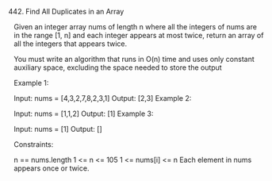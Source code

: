 442. Find All Duplicates in an Array

Given an integer array nums of length n where all the integers of nums are in the range [1, n] and each integer appears at most twice, return an array of all the integers that appears twice.

You must write an algorithm that runs in O(n) time and uses only constant auxiliary space, excluding the space needed to store the output

Example 1:

Input: nums = [4,3,2,7,8,2,3,1]
Output: [2,3]
Example 2:

Input: nums = [1,1,2]
Output: [1]
Example 3:

Input: nums = [1]
Output: []

Constraints:

n == nums.length
1 <= n <= 105
1 <= nums[i] <= n
Each element in nums appears once or twice.